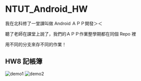# NTUT_Android_HW

我在北科修了一堂課叫做 Android ＡＰＰ開發＞＜<br>

聽了老師在課堂上說了，我們的ＡＰＰ作業整學期都在同個 Repo 裡<br>

用不同的分支來存不同的作業！

## HW8 記帳簿

![demo1](https://imgur.com/Fz0yZZO.png)
![demo2](https://imgur.com/0WaM0DK.png)